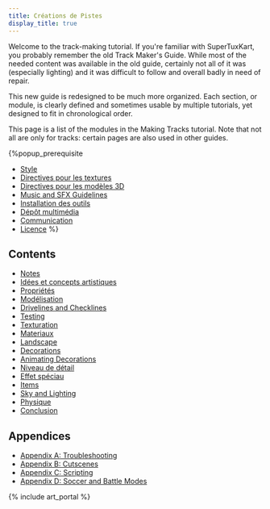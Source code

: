```yaml
---
title: Créations de Pistes
display_title: true
---
```

Welcome to the track-making tutorial. If you're familiar with SuperTuxKart, you probably remember the old Track Maker's Guide. While most of the needed content was available in the old guide, certainly not all of it was (especially lighting) and it was difficult to follow and overall badly in need of repair.

This new guide is redesigned to be much more organized. Each section, or module, is clearly defined and sometimes usable by multiple tutorials, yet designed to fit in chronological order.

This page is a list of the modules in the Making Tracks tutorial. Note that not all are only for tracks: certain pages are also used in other guides.

{%popup_prerequisite
* [Style](Style)
* [Directives pour les textures](Texture_Guidelines)
* [Directives pour les modèles 3D](3D_Model_Guidelines)
* [Music and SFX Guidelines](Music_and_SFX_Guidelines)
* [Installation des outils](Installing_Tools)
* [Dépôt multimédia](Media_Repo)
* [Communication](Communication)
* [Licence](Licensing)
%}

## Contents
* [Notes](Making_Tracks:_Notes)
* [Idées et concepts artistiques](Making_Tracks:_Ideas_and_Concept_Art)
* [Propriétés](Making_Tracks:_Properties)
* [Modélisation](Making_Tracks:_Modeling)
* [Drivelines and Checklines](Making_Tracks:_Drivelines_and_Checklines)
* [Testing](Making_Tracks:_Testing)
* [Texturation](Texturing)
* [Materiaux](Materials)
* [Landscape](Making_Tracks:_Landscape)
* [Decorations](Making_Tracks:_Decorations)
* [Animating Decorations](Animating_Decorations)
* [Niveau de détail](Level_of_Detail)
* [Effet spéciau](Special_Effects)
* [Items](Making_Tracks:_Items)
* [Sky and Lighting](Making_Tracks:_Sky_and_Lighting)
* [Physique](Physics)
* [Conclusion](Making_Tracks:_Conclusion)

## Appendices
* [Appendix A: Troubleshooting](Making_Tracks:_Appendix_A:_Troubleshooting)
* [Appendix B: Cutscenes](Cutscenes)
* [Appendix C: Scripting](Scripting)
* [Appendix D: Soccer and Battle Modes](Making_Tracks:_Appendix_D:_Soccer_and_Battle_Modes)

{% include art_portal %}
